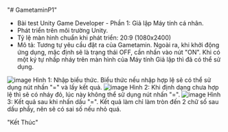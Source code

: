 "# GametaminP1" 

- Bài test Unity Game Developer - Phần 1: Giả lập Máy tính cá nhân.
- Phát triển trên môi trường Unity.
- Tỷ lệ màn hình chuẩn khi phát triển: 20:9 (1080x2400)
- Mô tả: Tương tự yêu cầu đặt ra của Gametamin. Ngoài ra, khi khởi động ứng dụng, mặc định sẽ là trạng thái OFF, cần nhấn vào nút "ON". Khi có một ký tự nhấp nháy trên màn hình của Máy tính Giả lập thì đã có thể sử dụng.


![image](https://user-images.githubusercontent.com/80233271/209325391-9eaed12a-1af9-487b-ac1e-11bd78cdcb44.png)
Hình 1: Nhập biểu thức. Biểu thức nếu nhập hợp lệ sẽ có thể sử dụng nút nhấn "=" và lấy kết quả.
![image](https://user-images.githubusercontent.com/80233271/209325483-5987ee79-e36f-4e63-8dec-f326db63852c.png)
Hình 2: Khi định dạng chưa hợp lệ thì sẽ có nháy đỏ, lúc này không thể sử dụng nút nhấn "=".
![image](https://user-images.githubusercontent.com/80233271/209325920-a497cdd9-00db-4cae-aa28-757126f99480.png)
Hình 3: Kết quả sau khi nhấn dấu "=". Kết quả làm chỉ làm tròn đến 2 chữ số sau dấu phẩy, nên sẽ có sai số nếu nhỏ quá.

"Kết Thúc" 
